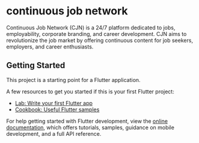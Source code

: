 # continuous job network

Continuous Job Network (CJN) is a 24/7 platform dedicated to jobs, employability, corporate branding, and career development. CJN aims to revolutionize the job market by offering continuous content for job seekers, employers, and career enthusiasts.

## Getting Started

This project is a starting point for a Flutter application.

A few resources to get you started if this is your first Flutter project:

- [Lab: Write your first Flutter app](https://docs.flutter.dev/get-started/codelab)
- [Cookbook: Useful Flutter samples](https://docs.flutter.dev/cookbook)

For help getting started with Flutter development, view the
[online documentation](https://docs.flutter.dev/), which offers tutorials,
samples, guidance on mobile development, and a full API reference.
